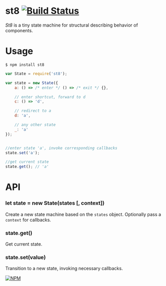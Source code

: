 # st8 [![Build Status](https://travis-ci.org/dy/st8.svg?branch=master)](https://travis-ci.org/dy/st8)

_St8_ is a tiny state machine for structural describing behavior of components.


# Usage

```
$ npm install st8
```

```js
var State = require('st8');

var state = new State({
	a: () => /* enter */ () => /* exit */ {},

	// enter shortcut, forward to d
	c: () => 'd',

	// redirect to a
	d: 'a',

	// any other state
	_: 'a'
});


//enter state 'a', invoke corresponding callbacks
state.set('a');

//get current state
state.get(); // 'a'
```

# API

### let state = new State(states [, context])

Create a new state machine based on the `states` object. Optionally pass a `context` for callbacks.

### state.get()

Get current state.


### state.set(value)

Transition to a new state, invoking necessary callbacks.


[![NPM](https://nodei.co/npm/st8.png?downloads=true&downloadRank=true&stars=true)](https://nodei.co/npm/st8/)
